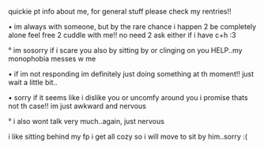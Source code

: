 quickie pt info about me, for general stuff please check my rentries!!

• im always with someone, but by the rare chance i happen 2 be completely alone feel free 2 cuddle with me!! no need 2 ask either if i have c+h :3

° im sosorry if i scare you also by sitting by or clinging on you HELP..my monophobia messes w me


• if im not responding im definitely just doing something at th moment!! just wait a little bit..


• sorry if it seems like i dislike you or uncomfy around you i promise thats not th case!! im just awkward and nervous

° i also wont talk very much..again, just nervous


i like sitting behind my fp i get all cozy so i will move to sit by him..sorry :(
<!--
**shuribox/shuribox** is a ✨ _special_ ✨ repository because its `README.md` (this file) appears on your GitHub profile.

Here are some ideas to get you started:

- 🔭 I’m currently working on ...
- 🌱 I’m currently learning ...
- 👯 I’m looking to collaborate on ...
- 🤔 I’m looking for help with ...
- 💬 Ask me about ...
- 📫 How to reach me: ...
- 😄 Pronouns: ...
- ⚡ Fun fact: ...
-->
